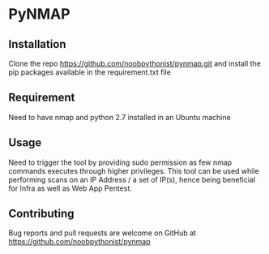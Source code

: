 # PyNMAP

## Installation

Clone the repo 
https://github.com/noobpythonist/pynmap.git
and install the pip packages available in the requirement.txt file

## Requirement

Need to have nmap and python 2.7 installed in an Ubuntu machine

## Usage

Need to trigger the tool by providing sudo permission as few nmap commands executes through higher privileges.
This tool can be used while performing scans on an IP Address / a set of IP(s), hence being beneficial for Infra as well as Web App Pentest.

## Contributing

Bug reports and pull requests are welcome on GitHub at https://github.com/noobpythonist/pynmap
